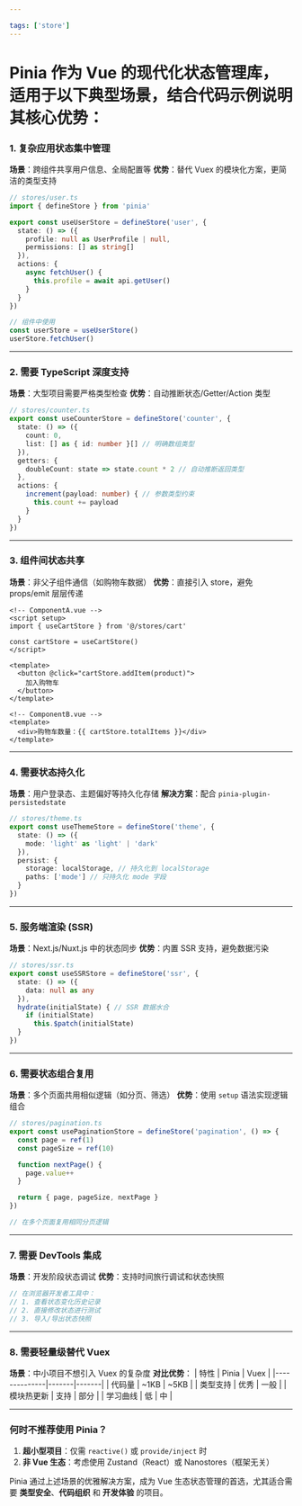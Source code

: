```yaml
--- 

tags: ['store']
---
```


# Pinia 作为 Vue 的现代化状态管理库，适用于以下典型场景，结合代码示例说明其核心优势：

### **1. 复杂应用状态集中管理**
**场景**：跨组件共享用户信息、全局配置等
**优势**：替代 Vuex 的模块化方案，更简洁的类型支持
```typescript
// stores/user.ts
import { defineStore } from 'pinia'

export const useUserStore = defineStore('user', {
  state: () => ({
    profile: null as UserProfile | null,
    permissions: [] as string[]
  }),
  actions: {
    async fetchUser() {
      this.profile = await api.getUser()
    }
  }
})

// 组件中使用
const userStore = useUserStore()
userStore.fetchUser()
```

---

### **2. 需要 TypeScript 深度支持**
**场景**：大型项目需要严格类型检查
**优势**：自动推断状态/Getter/Action 类型
```typescript
// stores/counter.ts
export const useCounterStore = defineStore('counter', {
  state: () => ({
    count: 0,
    list: [] as { id: number }[] // 明确数组类型
  }),
  getters: {
    doubleCount: state => state.count * 2 // 自动推断返回类型
  },
  actions: {
    increment(payload: number) { // 参数类型约束
      this.count += payload
    }
  }
})
```

---

### **3. 组件间状态共享**
**场景**：非父子组件通信（如购物车数据）
**优势**：直接引入 store，避免 props/emit 层层传递
```vue
<!-- ComponentA.vue -->
<script setup>
import { useCartStore } from '@/stores/cart'

const cartStore = useCartStore()
</script>

<template>
  <button @click="cartStore.addItem(product)">
    加入购物车
  </button>
</template>

<!-- ComponentB.vue -->
<template>
  <div>购物车数量：{{ cartStore.totalItems }}</div>
</template>
```

---

### **4. 需要状态持久化**
**场景**：用户登录态、主题偏好等持久化存储
**解决方案**：配合 `pinia-plugin-persistedstate`
```typescript
// stores/theme.ts
export const useThemeStore = defineStore('theme', {
  state: () => ({
    mode: 'light' as 'light' | 'dark'
  }),
  persist: {
    storage: localStorage, // 持久化到 localStorage
    paths: ['mode'] // 只持久化 mode 字段
  }
})
```

---

### **5. 服务端渲染 (SSR)**
**场景**：Next.js/Nuxt.js 中的状态同步
**优势**：内置 SSR 支持，避免数据污染
```typescript
// stores/ssr.ts
export const useSSRStore = defineStore('ssr', {
  state: () => ({
    data: null as any
  }),
  hydrate(initialState) { // SSR 数据水合
    if (initialState)
      this.$patch(initialState)
  }
})
```

---

### **6. 需要状态组合复用**
**场景**：多个页面共用相似逻辑（如分页、筛选）
**优势**：使用 `setup` 语法实现逻辑组合
```typescript
// stores/pagination.ts
export const usePaginationStore = defineStore('pagination', () => {
  const page = ref(1)
  const pageSize = ref(10)

  function nextPage() {
    page.value++
  }

  return { page, pageSize, nextPage }
})

// 在多个页面复用相同分页逻辑
```

---

### **7. 需要 DevTools 集成**
**场景**：开发阶段状态调试
**优势**：支持时间旅行调试和状态快照
```javascript
// 在浏览器开发者工具中：
// 1. 查看状态变化历史记录
// 2. 直接修改状态进行测试
// 3. 导入/导出状态快照
```

---

### **8. 需要轻量级替代 Vuex**
**场景**：中小项目不想引入 Vuex 的复杂度
**对比优势**：
| 特性         | Pinia | Vuex  |
|--------------|-------|-------|
| 代码量       | ~1KB  | ~5KB  |
| 类型支持     | 优秀  | 一般  |
| 模块热更新   | 支持  | 部分  |
| 学习曲线     | 低    | 中    |

---

### **何时不推荐使用 Pinia？**
1. **超小型项目**：仅需 `reactive()` 或 `provide/inject` 时
2. **非 Vue 生态**：考虑使用 Zustand（React）或 Nanostores（框架无关）

Pinia 通过上述场景的优雅解决方案，成为 Vue 生态状态管理的首选，尤其适合需要 **类型安全**、**代码组织** 和 **开发体验** 的项目。

